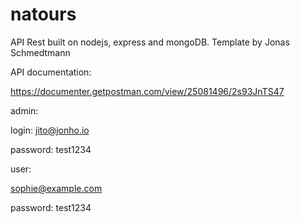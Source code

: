 # natours

API Rest built on nodejs, express and mongoDB.
Template by Jonas Schmedtmann

API documentation:

https://documenter.getpostman.com/view/25081496/2s93JnTS47

admin:

login: jito@jonho.io

password: test1234

user:

sophie@example.com

password: test1234

